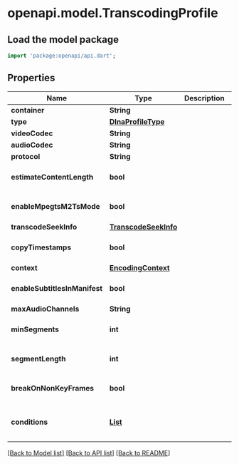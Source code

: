 # openapi.model.TranscodingProfile

## Load the model package
```dart
import 'package:openapi/api.dart';
```

## Properties
Name | Type | Description | Notes
------------ | ------------- | ------------- | -------------
**container** | **String** |  | [optional] 
**type** | [**DlnaProfileType**](DlnaProfileType.md) |  | [optional] 
**videoCodec** | **String** |  | [optional] 
**audioCodec** | **String** |  | [optional] 
**protocol** | **String** |  | [optional] 
**estimateContentLength** | **bool** |  | [optional] [default to false]
**enableMpegtsM2TsMode** | **bool** |  | [optional] [default to false]
**transcodeSeekInfo** | [**TranscodeSeekInfo**](TranscodeSeekInfo.md) |  | [optional] 
**copyTimestamps** | **bool** |  | [optional] [default to false]
**context** | [**EncodingContext**](EncodingContext.md) |  | [optional] 
**enableSubtitlesInManifest** | **bool** |  | [optional] [default to false]
**maxAudioChannels** | **String** |  | [optional] 
**minSegments** | **int** |  | [optional] [default to 0]
**segmentLength** | **int** |  | [optional] [default to 0]
**breakOnNonKeyFrames** | **bool** |  | [optional] [default to false]
**conditions** | [**List<ProfileCondition>**](ProfileCondition.md) |  | [optional] [default to const []]

[[Back to Model list]](../README.md#documentation-for-models) [[Back to API list]](../README.md#documentation-for-api-endpoints) [[Back to README]](../README.md)


